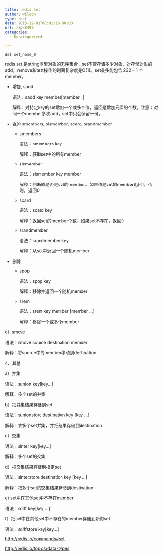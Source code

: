 ```yaml
---
title: redis set
author: wiloon
type: post
date: 2015-12-01T08:01:16+00:00
url: /?p=8499
categories:
  - Uncategorized

---
```

```bash# 删除集合
del set_name_0

```

redis set 是string类型对象的无序集合，set不管存储多少对象，对存储对象的add，remove和test操作的时间复杂度是O(1)。set最多能包含 232 – 1 个member。

  * 增加, sadd
  
    语法：sadd key member[member…]
  
    解释：对特定key的set增加一个或多个值，返回是增加元素的个数。注意：对同一个member多次add，set中只会保留一份。</p> 
  * 查询 smembers, sismember, scard, srandmember
    
      * smembers
  
        语法：smembers key
  
        解释：获取set中的所有member
      * sismember
  
        语法：sismember key member
  
        解释：判断值是否是set的member。如果值是set的member返回1，否则，返回0
      * scard
  
        语法：scard key
  
        解释：返回set的member个数，如果set不存在，返回0
      * srandmember
  
        语法：srandmember key
  
        解释：从set中返回一个随机member
  * 删除 
      * spop
  
        语法：spop key
  
        解释：移除并返回一个随机member
      * srem
  
        语法：srem key member [member …]
  
        解释：移除一个或多个member

c）smove
  
语法：smove source destination member
  
解释：将source中的member移动到destination

4、其他

a）并集

语法：sunion key[key…]
  
解释：多个set的并集

b）把并集结果存储到set
  
语法：sunionstore destination key [key …]

解释：求多个set并集，并把结果存储到destination

c）交集

语法：sinter key[key…]
  
解释：多个set的交集

d）把交集结果存储到指定set

语法：sinterstore destination key [key …]

解释：把多个set的交集结果存储到destination

e) set中在其他set中不存在member

语法：sdiff key[key …]

f）把set中在其他set中不存在的member存储到新的set

语法：sdiffstore key[key…]

http://redis.io/commands#set
  
http://redis.io/topics/data-types